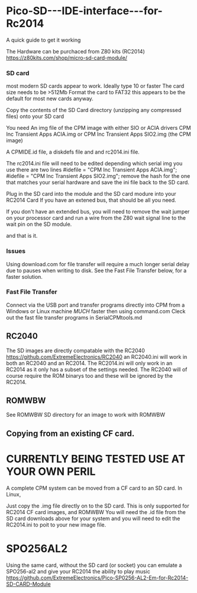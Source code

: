 # Pico-SD---IDE-interface---for-Rc2014

A quick guide to get it working

The Hardware can be purchaced from Z80 kits (RC2014) https://z80kits.com/shop/micro-sd-card-module/

### SD card
most modern SD cards appear to work. Ideally type 10 or faster
The card size needs to be >512Mb
Format the card to FAT32 this appears to be the default for most new cards anyway. 

Copy the contents of the SD Card directory (unzipping any compressed files) onto your SD card

You need 
An img file of the CPM image with either SIO or ACIA drivers
CPM Inc Transient Apps ACIA.img or CPM Inc Transient Apps SIO2.img (the CPM image)

A CPMIDE.id file, a diskdefs file and and rc2014.ini file.

The rc2014.ini file will need to be edited depending which serial img you use there are two lines
#idefile = "CPM Inc Transient Apps ACIA.img";
#idefile = "CPM Inc Transient Apps SIO2.img";
remove the hash for the one that matches your serial hardware and save the ini file back to the SD card.

Plug in the SD card into the module and the SD card modure into your RC2014 Card
If you have an extened bus, that should be all you need. 

If you don't have an extended bus, you will need to remove the wait jumper on your processor card and
run a wire from the Z80 wait signal line to the wait pin on the SD module.

and that is it. 

### Issues ###

Using download.com for file transfer will require a much longer serial delay due to pauses when writing to disk. See the Fast File Transfer below, for a faster solution.

### Fast File Transfer

Connect via the USB port and transfer programs directly into CPM from a Windows or Linux machine _MUCH_ faster then using command.com
Cleck out the fast file transfer programs in  SerialCPMtools.md 

## RC2040
The SD images are directly compatable with the RC2040 https://github.com/ExtremeElectronics/RC2040 an RC2040.ini will work in both an RC2040 and an RC2014. The RC2014.ini will only work in an RC2014 as it only has a subset of the settings needed. The RC2040 will of course require the ROM binarys too and these will be ignored by the RC2014.

## ROMWBW
See ROMWBW SD directory for an image to work with ROMWBW

## Copying from an existing CF card. 

# CURRENTLY BEING TESTED USE AT YOUR OWN PERIL

A complete CPM system can be moved from a CF card to an SD card. In Linux, 

Just copy the .img file directly on to the SD card. This is only supported for RC2014 CF card images, and ROMWBW 
You will need the .id file from the SD card downloads above for your system and you will need to edit the RC2014.ini to poit to your new image file.

# SPO256AL2
Using the same card, without the SD card (or socket) you can emulate a SPO256-al2 and give your RC2014 the ability to play music
https://github.com/ExtremeElectronics/Pico-SP0256-AL2-Em-for-Rc2014-SD-CARD-Module


